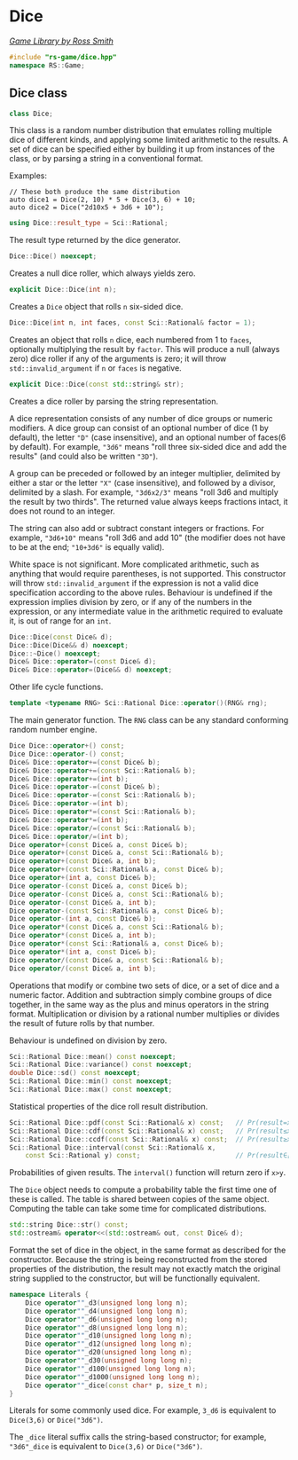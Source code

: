 # Dice

_[Game Library by Ross Smith](index.html)_

```c++
#include "rs-game/dice.hpp"
namespace RS::Game;
```

## Dice class

```c++
class Dice;
```

This class is a random number distribution that emulates rolling multiple dice
of different kinds, and applying some limited arithmetic to the results. A
set of dice can be specified either by building it up from instances of the
class, or by parsing a string in a conventional format.

Examples:

    // These both produce the same distribution
    auto dice1 = Dice(2, 10) * 5 + Dice(3, 6) + 10;
    auto dice2 = Dice("2d10x5 + 3d6 + 10");

```c++
using Dice::result_type = Sci::Rational;
```

The result type returned by the dice generator.

```c++
Dice::Dice() noexcept;
```

Creates a null dice roller, which always yields zero.

```c++
explicit Dice::Dice(int n);
```

Creates a `Dice` object that rolls `n` six-sided dice.

```c++
Dice::Dice(int n, int faces, const Sci::Rational& factor = 1);
```

Creates an object that rolls `n` dice, each numbered from 1 to `faces`,
optionally multiplying the result by `factor`. This will produce a null
(always zero) dice roller if any of the arguments is zero; it will throw
`std::invalid_argument` if `n` or `faces` is negative.

```c++
explicit Dice::Dice(const std::string& str);
```

Creates a dice roller by parsing the string representation.

A dice representation consists of any number of dice groups or numeric
modifiers. A dice group can consist of an optional number of dice (1 by
default), the letter `"D"` (case insensitive), and an optional number of
faces(6 by default). For example, `"3d6"` means "roll three six-sided dice
and add the results" (and could also be written `"3D"`).

A group can be preceded or followed by an integer multiplier, delimited by
either a star or the letter `"X"` (case insensitive), and followed by a
divisor, delimited by a slash. For example, `"3d6x2/3"` means "roll 3d6 and
multiply the result by two thirds". The returned value always keeps fractions
intact, it does not round to an integer.

The string can also add or subtract constant integers or fractions. For
example, `"3d6+10"` means "roll 3d6 and add 10" (the modifier does not have
to be at the end; `"10+3d6"` is equally valid).

White space is not significant. More complicated arithmetic, such as anything
that would require parentheses, is not supported. This constructor will throw
`std::invalid_argument` if the expression is not a valid dice specification
according to the above rules. Behaviour is undefined if the expression
implies division by zero, or if any of the numbers in the expression, or any
intermediate value in the arithmetic required to evaluate it, is out of range
for an `int`.

```c++
Dice::Dice(const Dice& d);
Dice::Dice(Dice&& d) noexcept;
Dice::~Dice() noexcept;
Dice& Dice::operator=(const Dice& d);
Dice& Dice::operator=(Dice&& d) noexcept;
```

Other life cycle functions.

```c++
template <typename RNG> Sci::Rational Dice::operator()(RNG& rng);
```

The main generator function. The `RNG` class can be any standard conforming
random number engine.

```c++
Dice Dice::operator+() const;
Dice Dice::operator-() const;
Dice& Dice::operator+=(const Dice& b);
Dice& Dice::operator+=(const Sci::Rational& b);
Dice& Dice::operator+=(int b);
Dice& Dice::operator-=(const Dice& b);
Dice& Dice::operator-=(const Sci::Rational& b);
Dice& Dice::operator-=(int b);
Dice& Dice::operator*=(const Sci::Rational& b);
Dice& Dice::operator*=(int b);
Dice& Dice::operator/=(const Sci::Rational& b);
Dice& Dice::operator/=(int b);
Dice operator+(const Dice& a, const Dice& b);
Dice operator+(const Dice& a, const Sci::Rational& b);
Dice operator+(const Dice& a, int b);
Dice operator+(const Sci::Rational& a, const Dice& b);
Dice operator+(int a, const Dice& b);
Dice operator-(const Dice& a, const Dice& b);
Dice operator-(const Dice& a, const Sci::Rational& b);
Dice operator-(const Dice& a, int b);
Dice operator-(const Sci::Rational& a, const Dice& b);
Dice operator-(int a, const Dice& b);
Dice operator*(const Dice& a, const Sci::Rational& b);
Dice operator*(const Dice& a, int b);
Dice operator*(const Sci::Rational& a, const Dice& b);
Dice operator*(int a, const Dice& b);
Dice operator/(const Dice& a, const Sci::Rational& b);
Dice operator/(const Dice& a, int b);
```

Operations that modify or combine two sets of dice, or a set of dice and a
numeric factor. Addition and subtraction simply combine groups of dice
together, in the same way as the plus and minus operators in the string
format. Multiplication or division by a rational number multiplies or divides
the result of future rolls by that number.

Behaviour is undefined on division by zero.

```c++
Sci::Rational Dice::mean() const noexcept;
Sci::Rational Dice::variance() const noexcept;
double Dice::sd() const noexcept;
Sci::Rational Dice::min() const noexcept;
Sci::Rational Dice::max() const noexcept;
```

Statistical properties of the dice roll result distribution.

```c++
Sci::Rational Dice::pdf(const Sci::Rational& x) const;   // Pr(result=x)
Sci::Rational Dice::cdf(const Sci::Rational& x) const;   // Pr(result≤x)
Sci::Rational Dice::ccdf(const Sci::Rational& x) const;  // Pr(result≥x)
Sci::Rational Dice::interval(const Sci::Rational& x,
    const Sci::Rational y) const;                        // Pr(result∈[x,y])
```

Probabilities of given results. The `interval()` function will return zero if
`x>y`.

The `Dice` object needs to compute a probability table the first time one of
these is called. The table is shared between copies of the same object.
Computing the table can take some time for complicated distributions.

```c++
std::string Dice::str() const;
std::ostream& operator<<(std::ostream& out, const Dice& d);
```

Format the set of dice in the object, in the same format as described for the
constructor. Because the string is being reconstructed from the stored
properties of the distribution, the result may not exactly match the original
string supplied to the constructor, but will be functionally equivalent.

```c++
namespace Literals {
    Dice operator""_d3(unsigned long long n);
    Dice operator""_d4(unsigned long long n);
    Dice operator""_d6(unsigned long long n);
    Dice operator""_d8(unsigned long long n);
    Dice operator""_d10(unsigned long long n);
    Dice operator""_d12(unsigned long long n);
    Dice operator""_d20(unsigned long long n);
    Dice operator""_d30(unsigned long long n);
    Dice operator""_d100(unsigned long long n);
    Dice operator""_d1000(unsigned long long n);
    Dice operator""_dice(const char* p, size_t n);
}
```

Literals for some commonly used dice. For example, `3_d6` is equivalent to
`Dice(3,6)` or `Dice("3d6")`.

The `_dice` literal suffix calls the string-based constructor; for example,
`"3d6"_dice` is equivalent to `Dice(3,6)` or `Dice("3d6")`.
